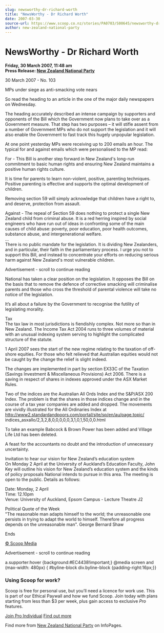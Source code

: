 ```yaml
---
slug: newsworthy-dr-richard-worth
title: "NewsWorthy - Dr Richard Worth"
date: 2007-03-30
source-url: https://www.scoop.co.nz/stories/PA0703/S00645/newsworthy-dr-richard-worth.htm
author: new-zealand-national-party
---
```

NewsWorthy - Dr Richard Worth
=============================

**Friday, 30 March 2007, 11:48 am**  
**Press Release: [New Zealand National Party](https://info.scoop.co.nz/New_Zealand_National_Party)**

30 March 2007 - No. 103

MPs under siege as anti-smacking vote nears

  
So read the heading to an article in the one of the major daily newspapers on Wednesday.

The heading accurately described an intense campaign by supporters and opponents of the Bill which the Government now plans to take over as a Government measure. That step has two purposes – it will stifle assent from a number of Government MPs who do not support the legislation and it will also enable the Government to fast track this hugely unpopular legislation.

At one point yesterday MPs were receiving up to 200 emails an hour. The typical for and against emails which were personalised to the MP read:

For - This Bill is another step forward in New Zealand's long-run commitment to basic human rights and ensuring New Zealand maintains a positive human rights culture.

It is time for parents to learn non-violent, positive, parenting techniques. Positive parenting is effective and supports the optimal development of children.

Removing section 59 will simply acknowledge that children have a right to, and deserve, protection from assault.

Against - The repeal of Section 59 does nothing to protect a single New Zealand child from criminal abuse. It is a red herring inspired by social engineers who have run out of ideas in confronting some of the main causes of child abuse: poverty, poor education, poor health outcomes, substance abuse, and intergenerational welfare.  
…  
There is no public mandate for the legislation. It is dividing New Zealanders, and in particular, their faith in the parliamentary process. I urge you not to support this Bill, and instead to concentrate your efforts on reducing serious harm against New Zealand's most vulnerable children.

Advertisement - scroll to continue reading





  
National has taken a clear position on the legislation. It opposes the Bill on the basis that to remove the defence of corrective smacking will criminalise parents and those who cross the threshold of parental violence will take no notice of the legislation.

It’s all about a failure by the Government to recognise the futility of legislating morality.

Tax  
The tax law in most jurisdictions is fiendishly complex. Not more so than in New Zealand. The Income Tax Act 2004 runs to three volumes of material with an unusual indexing system serving to highlight the complicated structure of the statute.

1 April 2007 sees the start of the new regime relating to the taxation of off-shore equities. For those who felt relieved that Australian equities would not be caught by the change the relief is slight indeed.

The changes are implemented in part by section EX33C of the Taxation (Savings Investment & Miscellaneous Provisions) Act 2006. There is a saving in respect of shares in indexes approved under the ASX Market Rules.

Two of the indices are the Australian All Ords Index and the S&P/ASX 200 Index. The problem is that the shares in those indices change and in the course of a tax year companies are added and dropped. The movements are vividly illustrated for the All Ordinaries Index at  
http://www2.standardandpoors.com/portal/site/sp/en/au/page.topic/  
indices\_asxallo/2,3,2,8,0,0,0,0,0,3,1,0,1,50,0,0.html

To take an example Babcock & Brown Power has been added and Village Life Ltd has been deleted.

A feast for the accountants no doubt and the introduction of unnecessary uncertainty.

Invitation to hear our vision for New Zealand’s education system  
On Monday 2 April at the University of Auckland’s Education Faculty, John Key will outline his vision for New Zealand’s education system and the kinds of policy proposals National intends to pursue in this area. The meeting is open to the public. Details as follows:

Date: Monday, 2 April  
Time: 12.10pm  
Venue: University of Auckland, Epsom Campus - Lecture Theatre J2

Political Quote of the Week  
"The reasonable man adapts himself to the world; the unreasonable one persists in trying to adapt the world to himself. Therefore all progress depends on the unreasonable man". George Bernard Shaw

  
Ends  

  

  

[© Scoop Media](http://www.scoop.co.nz/about/terms.html)  

Advertisement - scroll to continue reading



a.supporter:hover {background:#EC4438!important;} @media screen and (max-width: 480px) { #byline-block div.byline-block {padding-right:16px;}}

### Using Scoop for work?

Scoop is free for personal use, but you’ll need a licence for work use. This is part of our Ethical Paywall and how we fund Scoop. Join today with plans starting from less than $3 per week, plus gain access to exclusive _Pro_ features.  
  
[Join Pro Individual](https://pro.scoop.co.nz/Individual/?from=ProIn24) [Find out more](https://pro.scoop.co.nz/using-scoop-for-work/?from=ProIn24)

Find more from [New Zealand National Party](https://info.scoop.co.nz/New_Zealand_National_Party) on InfoPages.